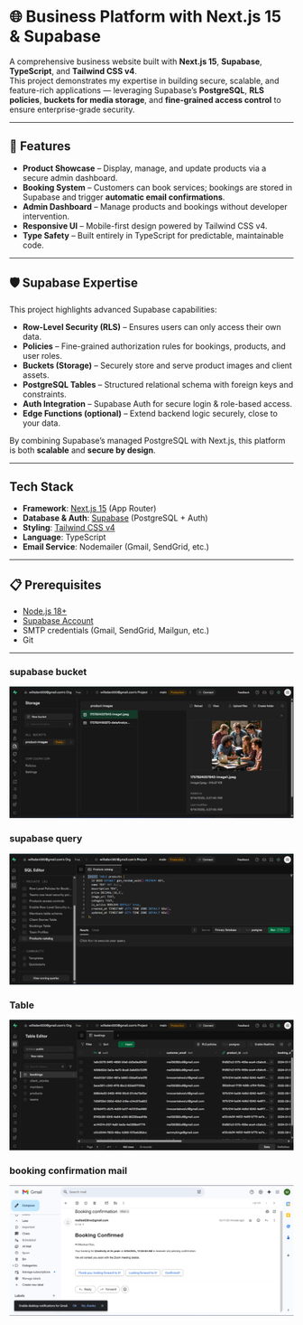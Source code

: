 # 🌐 Business Platform with Next.js 15 & Supabase

A comprehensive business website built with **Next.js 15**, **Supabase**, **TypeScript**, and **Tailwind CSS v4**.  
This project demonstrates my expertise in building secure, scalable, and feature-rich applications — leveraging Supabase’s **PostgreSQL**, **RLS policies**, **buckets for media storage**, and **fine-grained access control** to ensure enterprise-grade security.

---

## 🚀 Features

- **Product Showcase** – Display, manage, and update products via a secure admin dashboard.  
- **Booking System** – Customers can book services; bookings are stored in Supabase and trigger **automatic email confirmations**.  
- **Admin Dashboard** – Manage products and bookings without developer intervention.  
- **Responsive UI** – Mobile-first design powered by Tailwind CSS v4.  
- **Type Safety** – Built entirely in TypeScript for predictable, maintainable code.  

---

## 🛡 Supabase Expertise

This project highlights advanced Supabase capabilities:

- **Row-Level Security (RLS)** – Ensures users can only access their own data.  
- **Policies** – Fine-grained authorization rules for bookings, products, and user roles.  
- **Buckets (Storage)** – Securely store and serve product images and client assets.  
- **PostgreSQL Tables** – Structured relational schema with foreign keys and constraints.  
- **Auth Integration** – Supabase Auth for secure login & role-based access.  
- **Edge Functions (optional)** – Extend backend logic securely, close to your data.  

By combining Supabase’s managed PostgreSQL with Next.js, this platform is both **scalable** and **secure by design**.

---

## Tech Stack

- **Framework**: [Next.js 15](https://nextjs.org/) (App Router)  
- **Database & Auth**: [Supabase](https://supabase.com/) (PostgreSQL + Auth)  
- **Styling**: [Tailwind CSS v4](https://tailwindcss.com/)  
- **Language**: TypeScript  
- **Email Service**: Nodemailer (Gmail, SendGrid, etc.)  

---

## 📋 Prerequisites

- [Node.js 18+](https://nodejs.org/)  
- [Supabase Account](https://supabase.com/)  
- SMTP credentials (Gmail, SendGrid, Mailgun, etc.)  
- Git  

---
### supabase bucket
![App Screenshot](./public/screenshots/supabasebucket.png)

### supabase query
![App Screenshot](./public/screenshots/supabasequery.png)

### Table
![App Screenshot](./public/screenshots/supabaseTable.png)

### booking confirmation mail
![App Screenshot](./public/screenshots/supabasemail.png)
